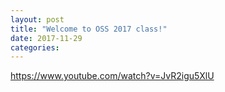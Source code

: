 ```yaml
---
layout: post
title: "Welcome to OSS 2017 class!"
date: 2017-11-29
categories:
---
```

https://www.youtube.com/watch?v=JvR2igu5XlU
